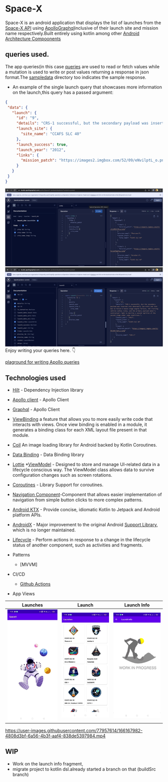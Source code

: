 # Space-X
Space-X is an android application that displays the list of launches from the [Space-X API](https://rawg.io/) using [ApolloGraphql](https://www.apollographql.com/)inclusive of their launch site and mission name respectively.Built  entirely using kotlin among other [Android Architecture Compoonents](https://developer.android.com/topic/architecture)

## queries used.
The app queries(in this case [queries](https://github.com/kanake10/Space-X/tree/main/app/src/main/graphql/com/example/spacex/) are used to read or fetch values while a mutation is used to write or post values returning a response in json format.The [sampledata](https://github.com/kanake10/Space-X/tree/main/app/sampledata/) directory too indicates the sample response.

- An example of the single launch query that showcases more information on the launch,this query has a passed argument:
 ```json
{
  "data": {
    "launch": {
      "id": "9",
      "details": "CRS-1 successful, but the secondary payload was inserted into abnormally low orbit and lost due to Falcon 9 boost stage engine failure, ISS visiting vehicle safety rules, and the primary payload owner's contractual right to decline a second ignition of the second stage under some conditions.",
      "launch_site": {
        "site_name": "CCAFS SLC 40"
      },
      "launch_success": true,
      "launch_year": "2012",
      "links": {
        "mission_patch": "https://images2.imgbox.com/52/09/eNvilptL_o.png"
      }
    }
  }
}
 ```
 <img src="art/launchesquery.png" width="900"/> <img src="art/launchquery.png" width="900"/> 
 Enjoy writing your queries here. :point_down:
 
 [plaground for writing Apollo queries](https://studio.apollographql.com/login?from=%2F/)
 
 ## Technologies used
 
   * [Hilt](https://dagger.dev/hilt//) - Dependency Injection library 
   * [Apollo client](https://www.apollographql.com/docs/react/) - Apollo Client
   * [Graphql](https://graphql.org/) - Apollo Client
   * [ViewBinding](https://developer.android.com/topic/libraries/view-binding) a feature that allows you to more easily write code that interacts with views. Once view binding is enabled in a module, it generates a binding class for each XML layout file present in that module.
   * [Coil](https://coil-kt.github.io/coil/) An image loading library for Android backed by Kotlin Coroutines. 
   * [Data Binding](https://developer.android.com/topic/libraries/data-binding) - Data Binding library 
   * [Lottie](https://lottiefiles.com/)
   *[ViewModel](https://developer.android.com/topic/libraries/architecture/viewmodel) - Designed to store and manage UI-related data in a lifecycle conscious way. The ViewModel class allows data to survive configuration changes such as screen rotations.
   * [Coroutines](https://github.com/Kotlin/kotlinx.coroutines) - Library Support for coroutines.
   * [Navigation Component](https://developer.android.com/guide/navigation/navigation-getting-started)-Component that allows easier implementation of navigation from simple button clicks to more complex patterns.
   * [Android KTX](https://developer.android.com/kotlin/ktx.html) - Provide concise, idiomatic Kotlin to Jetpack and Android platform APIs.
   * [AndroidX](https://developer.android.com/jetpack/androidx) - Major improvement to the original Android [Support Library](https://developer.android.com/topic/libraries/support-library/index), which is no longer maintained.
   * [Lifecycle](https://developer.android.com/topic/libraries/architecture/lifecycle) - Perform actions in response to a change in the lifecycle status of another component, such as activities and fragments.
      
     

* Patterns
    * [MVVM]

* CI/CD
    * [Github Actions](https://github.com/actions)
    
   
 * App Views

Launches | Launch | Launch Info
--- | --- | ---
<img src="https://github.com/kanake10/Space-X/blob/main/art/splash.jpeg" width="280"/> | <img src="https://github.com/kanake10/Space-X/blob/main/art/launches.jpeg" width="280"/> | <img src="https://github.com/kanake10/Space-X/blob/main/art/wip.jpeg" width="280"/>

https://user-images.githubusercontent.com/77957614/166167982-4808d3bf-6a56-4b3f-aaf4-838de5397984.mp4

## WIP

* Work on the launch info fragment,
* migrate project to kotlin dsl.already started a branch on that (buildSrc branch)
